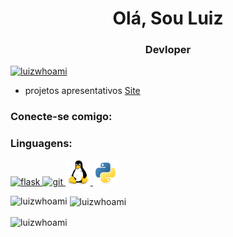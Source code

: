 <h1 align="center">Olá, Sou Luiz</h1>
<h3 align="center">Devloper</h3>

<p align="left"> <a href="https://github.com/ryo-ma/github-profile-trophy"><img src="https://github-profile-trophy.vercel.app/?username=luizwhoami" alt="luizwhoami" /></a> </p>

- projetos apresentativos [Site](https://luizwhoami.github.io/portfolio/projeto.html)

<h3 align="left">Conecte-se comigo:</h3>
<p align="left">
</p>

<h3 align="left">Linguagens:</h3>
<p align="left"> <a href="https://flask.palletsprojects.com/" target="_blank" rel="noreferrer"> <img src="https://www.vectorlogo.zone/logos/pocoo_flask/pocoo_flask-icon.svg" alt="flask" width="40" height="40"/> </a> <a href="https://git-scm.com/" target="_blank" rel="noreferrer"> <img src="https://www.vectorlogo.zone/logos/git-scm/git-scm-icon.svg" alt="git" width="40" height="40"/> </a> <a href="https://www.linux.org/" target="_blank" rel="noreferrer"> <img src="https://raw.githubusercontent.com/devicons/devicon/master/icons/linux/linux-original.svg" alt="linux" width="40" height="40"/> </a> <a href="https://www.python.org" target="_blank" rel="noreferrer"> <img src="https://raw.githubusercontent.com/devicons/devicon/master/icons/python/python-original.svg" alt="python" width="40" height="40"/> </a> </p>

<p><img align="left" src="https://github-readme-stats.vercel.app/api/top-langs?username=luizwhoami&show_icons=true&locale=en&layout=compact" alt="luizwhoami" /></p>

<p>&nbsp;<img align="center" src="https://github-readme-stats.vercel.app/api?username=luizwhoami&show_icons=true&locale=en" alt="luizwhoami" /></p>

<p><img align="center" src="https://github-readme-streak-stats.herokuapp.com/?user=luizwhoami&" alt="luizwhoami" /></p>
